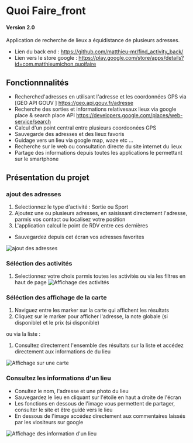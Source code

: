 # Quoi Faire_front

#### Version 2.0
Application de recherche de lieux a équidistance de plusieurs adresses. 
* Lien du back  end : https://github.com/matthieu-mr/find_activity_back/ 
* Lien vers le store google : https://play.google.com/store/apps/details?id=com.matthieumichon.quoifaire

## Fonctionnnalités
* Recherched'adresses en utilisant l'adresse et les coordonnées GPS via [GEO API GOUV ] https://geo.api.gouv.fr/adresse
* Recherche des sorties et informations relativesaux lieux via google place & search place API https://developers.google.com/places/web-service/search
* Calcul d'un point central entre plusieurs coordoonées GPS 
* Sauvegarde des adresses et des lieux favoris
* Guidage vers un lieu via google map, waze etc ...
* Recherche sur le web ou consultation directe du site internet du lieux
* Partage des informations depuis toutes les applications le permettant sur le smartphone

## Présentation du projet

### ajout des adresses 
1. Selectionnez le type d'activité : Sortie ou Sport
2. Ajoutez une ou plusieurs adresses, en saisissant directement l'adresse, parmis vos contact ou localisez votre position
3. L'application calcul le point de RDV entre ces dernières

* Sauvegardez depuis cet écran vos adresses favorites

![ajout des adresses](http://matthieu-michon.fr/imagesprojet/quoifaire/participants.jpg)

### Séléction des activités
1. Selectionnez votre choix parmis toutes les activités ou via les filtres en haut de page
![Affichage des activités ](http://matthieu-michon.fr/imagesprojet/quoifaire/activite.jpg)



### Séléction des affichage de la carte
1. Naviguez entre les marker sur la carte qui affichent les résultats
2. Cliquez sur le marker pour afficher l'adresse, la note globale (si disponible) et le prix (si disponible) 

ou via la liste :
1. Consultez directement l'ensemble des résultats sur la liste et accédez directement aux informations de du lieu

![Affichage sur une carte](http://matthieu-michon.fr/imagesprojet/quoifaire/carte.jpg)

### Consultez les informations d'un lieu
* Conultez le nom, l'adresse et une photo du lieu
* Sauvegardez le lieu en cliquant sur l'étoile en haut a droite de l'écran
* Les fonctions en dessous de l'image vous permettent de partager, consulter le site et être guidé vers le lieu
* En dessous de l'image accédez directement aux commentaires laissés par les viositeurs sur google 

![Affichage des information d'un lieu](http://matthieu-michon.fr/imagesprojet/quoifaire/sauvegarde-site.jpg)
